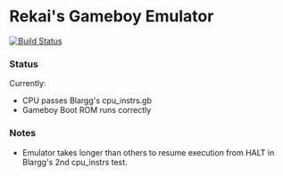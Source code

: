 # Rekai's Gameboy Emulator
[![Build Status](https://ci.paoda.moe/api/badges/paoda/gb/status.svg)](https://ci.paoda.moe/paoda/gb)


### Status
Currently:
* CPU passes Blargg's cpu_instrs.gb 
* Gameboy Boot ROM runs correctly


### Notes
* Emulator takes longer than others to resume execution from HALT in Blargg's 2nd cpu_instrs test.

